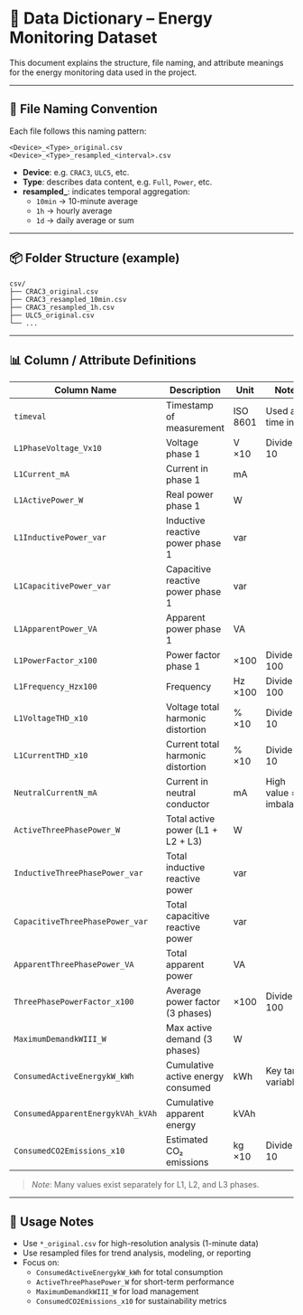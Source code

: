 
# 📘 Data Dictionary – Energy Monitoring Dataset

This document explains the structure, file naming, and attribute meanings for the energy monitoring data used in the project.

---

## 📁 File Naming Convention

Each file follows this naming pattern:

```
<Device>_<Type>_original.csv
<Device>_<Type>_resampled_<interval>.csv
```

- **Device**: e.g. `CRAC3`, `ULC5`, etc.
- **Type**: describes data content, e.g. `Full`, `Power`, etc.
- **resampled_<interval>**: indicates temporal aggregation:
  - `10min` → 10-minute average
  - `1h` → hourly average
  - `1d` → daily average or sum

---

## 📦 Folder Structure (example)

```
csv/
├── CRAC3_original.csv
├── CRAC3_resampled_10min.csv
├── CRAC3_resampled_1h.csv
├── ULC5_original.csv
└── ...
```

---

## 📊 Column / Attribute Definitions

| Column Name                         | Description                                               | Unit       | Notes                           |
|------------------------------------|-----------------------------------------------------------|------------|----------------------------------|
| `timeval`                          | Timestamp of measurement                                  | ISO 8601   | Used as time index              |
| `L1PhaseVoltage_Vx10`              | Voltage phase 1                                           | V ×10      | Divide by 10                    |
| `L1Current_mA`                     | Current in phase 1                                        | mA         |                                 |
| `L1ActivePower_W`                  | Real power phase 1                                        | W          |                                 |
| `L1InductivePower_var`            | Inductive reactive power phase 1                          | var        |                                 |
| `L1CapacitivePower_var`           | Capacitive reactive power phase 1                         | var        |                                 |
| `L1ApparentPower_VA`              | Apparent power phase 1                                    | VA         |                                 |
| `L1PowerFactor_x100`              | Power factor phase 1                                      | ×100       | Divide by 100                   |
| `L1Frequency_Hzx100`              | Frequency                                                 | Hz ×100    | Divide by 100                   |
| `L1VoltageTHD_x10`                | Voltage total harmonic distortion                         | % ×10      | Divide by 10                    |
| `L1CurrentTHD_x10`                | Current total harmonic distortion                         | % ×10      | Divide by 10                    |
| `NeutralCurrentN_mA`              | Current in neutral conductor                              | mA         | High value = imbalance          |
| `ActiveThreePhasePower_W`         | Total active power (L1 + L2 + L3)                          | W          |                                 |
| `InductiveThreePhasePower_var`    | Total inductive reactive power                            | var        |                                 |
| `CapacitiveThreePhasePower_var`   | Total capacitive reactive power                           | var        |                                 |
| `ApparentThreePhasePower_VA`      | Total apparent power                                      | VA         |                                 |
| `ThreePhasePowerFactor_x100`      | Average power factor (3 phases)                           | ×100       | Divide by 100                   |
| `MaximumDemandkWIII_W`            | Max active demand (3 phases)                              | W          |                                 |
| `ConsumedActiveEnergykW_kWh`      | Cumulative active energy consumed                         | kWh        | Key target variable             |
| `ConsumedApparentEnergykVAh_kVAh` | Cumulative apparent energy                                | kVAh       |                                 |
| `ConsumedCO2Emissions_x10`        | Estimated CO₂ emissions                                    | kg ×10     | Divide by 10                    |

> _Note_: Many values exist separately for L1, L2, and L3 phases.

---

## 🧭 Usage Notes

- Use `*_original.csv` for high-resolution analysis (1-minute data)
- Use resampled files for trend analysis, modeling, or reporting
- Focus on:
  - `ConsumedActiveEnergykW_kWh` for total consumption
  - `ActiveThreePhasePower_W` for short-term performance
  - `MaximumDemandkWIII_W` for load management
  - `ConsumedCO2Emissions_x10` for sustainability metrics



